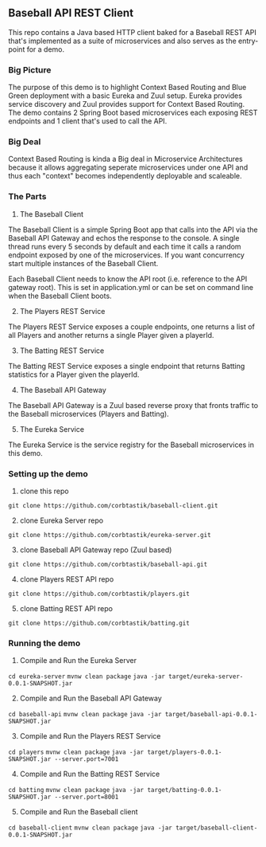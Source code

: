 ## Baseball API REST Client

This repo contains a Java based HTTP client baked for a Baseball REST API that's implemented as a suite of microservices and also serves as the entry-point for a demo.

### Big Picture

The purpose of this demo is to highlight Context Based Routing and Blue Green deployment with a basic Eureka and Zuul setup.  Eureka provides service discovery and Zuul provides support for Context Based Routing.  The demo contains 2 Spring Boot based microservices each exposing REST endpoints and 1 client that's used to call the API.

### Big Deal

Context Based Routing is kinda a Big deal in Microservice Architectures because it allows aggregating seperate microservices under one API and thus each "context" becomes independently deployable and scaleable.

### The Parts

1. The Baseball Client

The Baseball Client is a simple Spring Boot app that calls into the API via the Baseball API Gateway and echos the response to the console.  A single thread runs every 5 seconds by default and each time it calls a random endpoint exposed by one of the microservices.  If you want concurrency start multiple instances of the Baseball Client.

Each Baseball Client needs to know the API root (i.e. reference to the API gateway root).  This is set in application.yml or can be set on command line when the Baseball Client boots.

2. The Players REST Service

The Players REST Service exposes a couple endpoints, one returns a list of all Players and another returns a single Player given a playerId.

3. The Batting REST Service

The Batting REST Service exposes a single endpoint that returns Batting statistics for a Player given the playerId.

4. The Baseball API Gateway

The Baseball API Gateway is a Zuul based reverse proxy that fronts traffic to the Baseball microservices (Players and Batting).

5. The Eureka Service

The Eureka Service is the service registry for the Baseball microservices in this demo.


### Setting up the demo

1. clone this repo

``git clone https://github.com/corbtastik/baseball-client.git``

2. clone Eureka Server repo

``git clone https://github.com/corbtastik/eureka-server.git``

3. clone Baseball API Gateway repo (Zuul based)

``git clone https://github.com/corbtastik/baseball-api.git``

4. clone Players REST API repo

``git clone https://github.com/corbtastik/players.git``

5. clone Batting REST API repo

``git clone https://github.com/corbtastik/batting.git``

### Running the demo

1. Compile and Run the Eureka Server

``cd eureka-server``
``mvnw clean package``
``java -jar target/eureka-server-0.0.1-SNAPSHOT.jar``

2. Compile and Run the Baseball API Gateway

``cd baseball-api``
``mvnw clean package``
``java -jar target/baseball-api-0.0.1-SNAPSHOT.jar``

3. Compile and Run the Players REST Service

``cd players``
``mvnw clean package``
``java -jar target/players-0.0.1-SNAPSHOT.jar --server.port=7001``

4. Compile and Run the Batting REST Service

``cd batting``
``mvnw clean package``
``java -jar target/batting-0.0.1-SNAPSHOT.jar --server.port=8001``

5. Compile and Run the Baseball client

``cd baseball-client``
``mvnw clean package``
``java -jar target/baseball-client-0.0.1-SNAPSHOT.jar``







